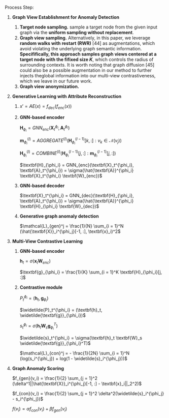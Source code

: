 Process Step:

1. **Graph View Establishment for Anomaly Detection**
   
   1. **Target node sampling.** sample a target node from the given input graph via the **uniform sampling without replacement**.
   2. **Graph view sampling.** Alternatively, in this paper, we leverage **random walks with restart (RWR)** [44] as augmentations, which avoid violating the underlying graph semantic information. **Specififically, this approach samples graph views centered at a target node with the fifixed size *K***, which controls the radius of surrounding contexts. It is worth noting that graph diffusion [45] could also be a possible augmentation in our method to further injects theglobal information into our multi-view contrastiveness, which we leave in our future work.
   3. **Graph view anonymization.**
   
2. **Generative Learning with Attribute Reconstruction**
   
   1. ${x}' = AE(x) = f_{dec}(f_{enc}(x))$
   
   2. **GNN-based encoder**
   
      $\textbf{H}_{\phi_i} = GNN_{enc}(\textbf{X}_t^{\phi_i}, \textbf{A}_t^{\phi_i})$
   
      $\textbf{m}_{\phi_i}^{(l)} = AGGREGATE^{(l)}(\textbf{H}_{\phi_i}^{(l - 1)}[k, :]: v_k \in \mathcal{N}(v_j))$
   
      $\textbf{H}_{\phi_i}^{(l)} = COMBINE^{(l)}(\textbf{H}_{\phi_i}^{(l - 1)}[j, :]: \textbf{m}_{\phi_i}^{(l - 1)}[j, :])$
   
      $\textbf{H}_{\phi_i} = GNN_{enc}(\textbf{X}_t^{\phi_i}, \textbf{A}_t^{\phi_i}) = \sigma(\hat{\textbf{A}}^{\phi_i} \textbf{X}_t^{\phi_i} \textbf{W}_{enc})$
   
   3. **GNN-based decoder**
   
      $\textbf{X}_t^{\phi_i} = GNN_{dec}(\textbf{H}_{\phi_i}, \textbf{A}_t^{\phi_i}) = \sigma(\hat{\textbf{A}}^{\phi_i} \textbf{H}_{\phi_i} \textbf{W}_{dec})$
   
   4. **Generative graph anomaly detection**
   
      $\mathcal{L}_{gen}^j = \frac{1}{N} \sum_{i = 1}^N (\hat{\textbf{X}}_i^{\phi_j}[-1, :], \textbf{x}_i)^2$
   
3. **Multi-View Contrastive Learning**

   1. **GNN-based encoder**

      $\textbf{h}_t = \sigma(\textbf{x}_t \textbf{W}_{enc})$

      $\textbf{g}_{\phi_i} = \frac{1}{K} \sum_{i = 1}^K \textbf{H}_{\phi_i}[j, :]$

   2. **Contrastive module**

      $P_t^{\phi_i} = (\textbf{h}_t, \textbf{g}_{\phi_i})$

      $\widetilde{P}_t^{\phi_i} = (\textbf{h}_t, \widetilde{\textbf{g}}_{\phi_i})$

      $s_t^{\phi_i} = \sigma(\textbf{h}_t \textbf{W}_s \textbf{g}_{\phi_i}^T)$

      $\widetilde{s}_t^{\phi_i} = \sigma(\textbf{h}_t \textbf{W}_s \widetilde{\textbf{g}}_{\phi_i}^T)$

      $\mathcal{L}_{con}^j = - \frac{1}{2N} \sum_{i = 1}^N (log(s_i^{\phi_j}) + log(1 - \widetilde{s}_i^{\phi_j}))$

4. **Graph Anomaly Scoring**

   $f_{gen}(v_i) = \frac{1}{2} \sum_{j = 1}^2 (\delta^1||\hat{\textbf{X}}_i^{\phi_j}[-1, :] - \textbf{x}_i||_2^2)$

   $f_{con}(v_i) = \frac{1}{2} \sum_{j = 1}^2 \delta^2(\widetilde{s}_i^{\phi_j} - s_i^{\phi_j})$

   $f(v_i) = \alpha f_{con}(v_i) + \beta f_{gen}(v_i)$

   

   

   